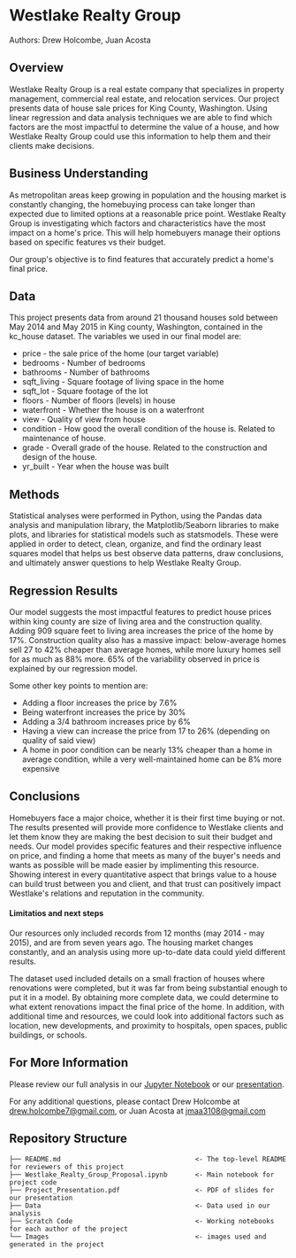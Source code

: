 
# Westlake Realty Group

Authors: Drew Holcombe, Juan Acosta


## Overview

Westlake Realty Group is a real estate company that specializes in property management, commercial real estate, and relocation services. Our project presents data of house sale prices for King County, Washington. Using linear regression and data analysis techniques we are able to find which factors are the most impactful to determine the value of a house, and how Westlake Realty Group could use this information to help them and their clients make decisions.


## Business Understanding

As metropolitan areas keep growing in population and the housing market is constantly changing, the homebuying process can take longer than expected due to limited options at a reasonable price point. Westlake Realty Group is investigating which factors and characteristics have the most impact on a home's price. This will help homebuyers manage their options based on specific features vs their budget.

Our group's objective is to find features that accurately predict a home's final price.


## Data

This project presents data from around 21 thousand houses sold between May 2014 and May 2015 in King county, Washington, contained in the kc_house dataset. The variables we used in our final model are:
- price - the sale price of the home (our target variable)
- bedrooms - Number of bedrooms
- bathrooms - Number of bathrooms
- sqft_living - Square footage of living space in the home
- sqft_lot - Square footage of the lot
- floors - Number of floors (levels) in house
- waterfront - Whether the house is on a waterfront
- view - Quality of view from house
- condition - How good the overall condition of the house is. Related to maintenance of house.
- grade - Overall grade of the house. Related to the construction and design of the house.
- yr_built - Year when the house was built


## Methods

Statistical analyses were performed in Python, using the Pandas data analysis and manipulation library, the Matplotlib/Seaborn libraries to make plots, and libraries for statistical models such as statsmodels. These were applied in order to detect, clean, organize, and find the ordinary least squares model that helps us best observe data patterns, draw conclusions, and ultimately answer questions to help Westlake Realty Group.


## Regression Results

Our model suggests the most impactful features to predict house prices within king county are size of living area and the construction quality. Adding 909 square feet to living area increases the price of the home by 17%. Construction quality also has a massive impact: below-average homes sell 27 to 42% cheaper than average homes, while more luxury homes sell for as much as 88% more. 65% of the variability observed in price is explained by our regression model.


Some other key points to mention are:

- Adding a floor increases the price by 7.6%
- Being waterfront increases the price by 30%
- Adding a 3/4 bathroom increases price by 6%
- Having a view can increase the price from 17 to 26% (depending on quality of said view)
- A home in poor condition can be nearly 13% cheaper than a home in average condition, while a very well-maintained home can be 8% more expensive


## Conclusions

Homebuyers face a major choice, whether it is their first time buying or not. The results presented will provide more confidence to Westlake clients and let them know they are making the best decision to suit their budget and needs. Our model provides specific features and their respective influence on price, and finding a home that meets as many of the buyer's needs and wants as possible will be made easier by implimenting this resource. Showing interest in every quantitative aspect that brings value to a house can build trust between you and client, and that trust can positively impact Westlake's relations and reputation in the community.


#### Limitatios and next steps

Our resources only included records from 12 months (may 2014 - may 2015), and are from seven years ago. The housing market changes constantly, and an analysis using more up-to-date data could yield different results.

The dataset used included details on a small fraction of houses where renovations were completed, but it was far from being substantial enough to put it in a model. By obtaining more complete data, we could determine to what extent renovations impact the final price of the home. In addition, with additional time and resources, we could look into additional factors such as location, new developments, and proximity to hospitals, open spaces, public buildings, or schools.


## For More Information

Please review our full analysis in our [Jupyter Notebook](./Westlake_housing_sales_Analysis.ipynb) or our [presentation](./Project_Presentation.pdf).

For any additional questions, please contact Drew Holcombe at drew.holcombe7@gmail.com, or Juan Acosta at jmaa3108@gmail.com



## Repository Structure

```
├── README.md                                  <- The top-level README for reviewers of this project
├── Westlake_Realty_Group_Proposal.ipynb       <- Main notebook for project code
├── Project_Presentation.pdf                   <- PDF of slides for our presentation
├── Data                                       <- Data used in our analysis
├── Scratch Code                               <- Working notebooks for each author of the project
└── Images                                     <- images used and generated in the project
```

